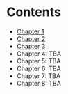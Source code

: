 Contents
================

-   [Chapter 1](ch01.md)
-   [Chapter 2](ch02.md)
-   [Chapter 3](ch03.md)
-   Chapter 4: TBA
-   Chapter 5: TBA
-   Chapter 6: TBA
-   Chapter 7: TBA
-   Chapter 8: TBA
